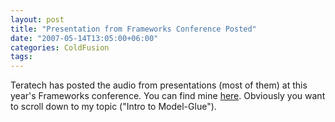 ```yaml
---
layout: post
title: "Presentation from Frameworks Conference Posted"
date: "2007-05-14T13:05:00+06:00"
categories: ColdFusion 
tags: 
---
```


Teratech has posted the audio from presentations (most of them) at this year's Frameworks conference. You can find mine <a href="http://www.frameworksconference.com/pages/topics.cfm#track-beginner">here</a>. Obviously you want to scroll down to my topic ("Intro to Model-Glue").